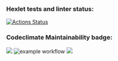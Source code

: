 ### Hexlet tests and linter status:
[![Actions Status](https://github.com/Funkicide/frontend-project-lvl1/workflows/hexlet-check/badge.svg)](https://github.com/Funkicide/frontend-project-lvl1/actions)
### Codeclimate Maintainability badge:
<a href="https://codeclimate.com/github/codeclimate/codeclimate/maintainability"><img src="https://api.codeclimate.com/v1/badges/a99a88d28ad37a79dbf6/maintainability" /></a>
![example workflow](https://github.com/Funkicide/frontend-project-lvl1/actions/workflows/lint-check.yml/badge.svg)
<a href="https://asciinema.org/a/IlqsoCzlCP8DZOn17UyVfgQsE" target="_blank"><img src="https://asciinema.org/a/IlqsoCzlCP8DZOn17UyVfgQsE.svg" /></a>
